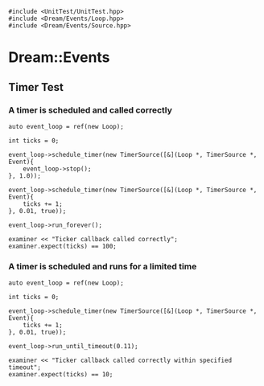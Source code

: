	#include <UnitTest/UnitTest.hpp>
	#include <Dream/Events/Loop.hpp>
	#include <Dream/Events/Source.hpp>

# Dream::Events

## Timer Test

### A timer is scheduled and called correctly

	auto event_loop = ref(new Loop);

	int ticks = 0;

	event_loop->schedule_timer(new TimerSource([&](Loop *, TimerSource *, Event){
		event_loop->stop();
	}, 1.0));

	event_loop->schedule_timer(new TimerSource([&](Loop *, TimerSource *, Event){
		ticks += 1;
	}, 0.01, true));

	event_loop->run_forever();

	examiner << "Ticker callback called correctly";
	examiner.expect(ticks) == 100;

### A timer is scheduled and runs for a limited time

	auto event_loop = ref(new Loop);

	int ticks = 0;

	event_loop->schedule_timer(new TimerSource([&](Loop *, TimerSource *, Event){
		ticks += 1;
	}, 0.01, true));

	event_loop->run_until_timeout(0.11);

	examiner << "Ticker callback called correctly within specified timeout";
	examiner.expect(ticks) == 10;
